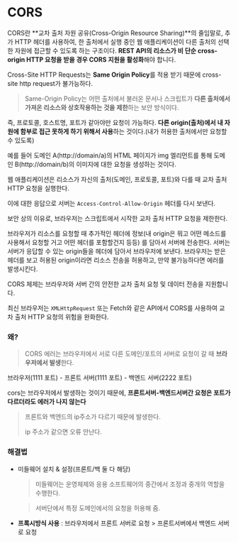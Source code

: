 # CORS

CORS란 **교차 출처 자원 공유(Cross-Origin Resource Sharing)**의 줄임말로, 추가 HTTP 헤더를 사용하여, 한 출처에서 실행 중인 웹 애플리케이션이 다른 출처의 선택한 자원에 접근할 수 있도록 하는 구조이다. **REST API의 리소스가 비 단순 cross-origin HTTP 요청을 받을 경우 CORS 지원을 활성화**해야 합니다.



Cross-Site HTTP Requests는 **Same Origin Policy**를 적용 받기 때문에 cross-site http request가 불가능하다.

> Same-Origin Policy는 어떤 출처에서 불러온 문서나 스크립트가 **다른 출처에서 가져온 리소스와 상호작용하는 것을 제한**하는 보안 방식이다.

 즉, 프로토콜, 호스트명, 포트가 같아야만 요청이 가능하다. **다른 origin(출처)에서 내 자원에 함부로 접근 못하게 하기 위해서 사용**하는 것이다.(내가 허용한 출처에서만 요청할 수 있도록)



예를 들어 도메인 A(http://domain/a)의 HTML 페이지가 img 엘리먼트를 통해 도메인 B(http://domain/b)의 이미지에 대한 요청을 생성하는 것이다.



웹 애플리케이션은 리소스가 자신의 출처(도메인, 프로토콜, 포트)와 다를 때 교차 출처 HTTP 요청을 실행한다.

이에 대한 응답으로 서버는 `Access-Control-Allow-Origin` 헤더를 다시 보낸다.



보안 상의 이유로, 브라우저는 스크립트에서 시작한 교차 출처 HTTP 요청을 제한한다.



브라우저가 리소스를 요청할 때 추가적인 헤더에 정보(내 origin은 뭐고 어떤 메소드를 사용해서 요청할 거고 어떤 헤더를 포함할건지 등등) 를 담아서 서버에 전송한다. 서버는 서버가 응답할 수 있는 origin들을 헤더에 담아서 브라우저에 보낸다. 브라우저는 받은 헤더를 보고 허용된 origin이라면 리소스 전송을 허용하고, 만약 불가능하다면 에러를 발생시킨다.



CORS 체제는 브라우저와 서버 간의 안전한 교차 출처 요청 및 데이터 전송을 지원합니다. 

최신 브라우저는 `XMLHttpRequest` 또는 Fetch와 같은 API에서 CORS를 사용하여 교차 출처 HTTP 요청의 위험을 완화한다.



### 왜?

> CORS 에러는 브라우저에서 서로 다른 도메인/포트의 서버로 요청이 갈 때 **브라우저에서 발생**한다.

브라우저(1111 포트) - 프론트 서버(1111 포트) - 백엔드 서버(2222 포트)

cors는 브라우저에서 발생하는 것이기 때문에, **프론트서버-백엔드서버간 요청은 포트가 다르더라도 에러가 나지 않는다**

> 프론트와 백엔드의 ip주소가 다르기 때문에 발생한다.
>
> ip 주소가 같으면 오류 안난다.

### 해결법

+ 미들웨어 설치 & 설정(프론트/백 둘 다 해당)

  > 미들웨어는 운영체제와 응용 소프트웨어의 중간에서 조정과 중개의 역할을 수행한다.

  > 서버단에서 특정 도메인에서의 요청을 허용해 줌.

+ **프록시방식 사용** : 브라우저에서 프론트 서버로 요청 > 프론트서버에서 백엔드 서버로 요청